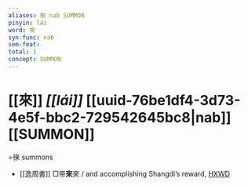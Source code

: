 ```yaml
---
aliases: 來 nab SUMMON
pinyin: lái
word: 來
syn-func: nab
sem-feat: 
total: 1
concept: SUMMON 
---
```

# [[來]] *[[lái]]*  [[uuid-76be1df4-3d73-4e5f-bbc2-729542645bc8|nab]] [[SUMMON]]
=徠 summons
 - [[逸周書]] □帝**來**來 / and accomplishing Shangdi’s reward, [HXWD](https://hxwd.org/textview.html?location=CH1c0887_CHANT_043-1a.57)